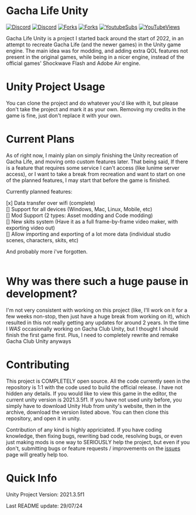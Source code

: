 # Gacha Life Unity

[![Discord](https://img.shields.io/discord/970635565672308787?label=discord)](https://discord.gg/TtvZRQRX8n) [![Discord](https://img.shields.io/github/downloads/GachaMations/Gacha-life-unity/total)](https://github.com/GachaMations/Gacha-life-unity/releases) [![Forks](https://img.shields.io/github/issues/GachaMations/Gacha-life-unity?style=social)](https://github.com/GachaMations/Gacha-life-unity/issues) [![Forks](https://img.shields.io/github/forks/GachaMations/Gacha-life-unity?style=social)](https://github.com/GachaMations/Gacha-life-unity/pulls) [![YoutubeSubs](https://img.shields.io/youtube/channel/subscribers/UCnvEmmXi13eRws6V7rW-neQ?style=social)](https://youtube.com/channel/UCnvEmmXi13eRws6V7rW-neQ) [![YouTubeViews](https://img.shields.io/youtube/channel/views/UCnvEmmXi13eRws6V7rW-neQ?style=social)](https://youtube.com/channel/UCnvEmmXi13eRws6V7rW-neQ)

Gacha Life Unity  is a project I started back around the start of 2022, in an attempt to recreate Gacha Life (and the newer games) in the Unity game engine.
The main idea was for modding, and adding extra QOL features not present in the original games, while being in a nicer engine, instead of the official games' Shockwave Flash and Adobe Air engine.

# Unity Project Usage

You can clone the project and do whatever you'd like with it, but please don't take the project and mark it as your own. Removing my credits in the game is fine, just don't replace it with your own.

# Current Plans

As of right now, I mainly plan on simply finishing the Unity recreation of Gacha Life, and moving onto custom features later. That being said, If there is a feature that requires some service I can't access (like lunime server access), or I want to take a break from recreation and want to start on one of the planned features, I may start that before the game is finished.

Currently planned features:

[x] Data transfer over wifi (complete)<br>
[] Support for all devices (Windows, Mac, Linux, Mobile, etc)<br>
[] Mod Support (2 types: Asset modding and Code modding)<br>
[] New skits system (Have it as a full frame-by-frame video maker, with exporting video out)<br>
[] Allow importing and exporting of a lot more data (individual studio scenes, characters, skits, etc)<br>

And probably more i've forgotten.<br><br>

# Why was there such a huge pause in development?
I'm not very consistent with working on this project (like, I'll work on it for a few weeks non-stop, then just have a huge break from working on it), which resulted in this not really getting any updates for around 2 years. In the time I *WAS* occasionally working on Gacha Club Unity, but I thought I should finish the first game first. Plus, I need to completely rewrite and remake Gacha Club Unity anyways

# Contributing
This project is COMPLETELY open source. All the code currently seen in the repository is 1:1 with the code used to build the official release. I have not hidden any details.
If you would like to view this game in the editor, the current unity version is 2021.3.5f1. If you have not used unity before, you simply have to download Unity Hub from unity's website, then in the archive, download the version listed above. You can then clone this repository, and open it in unity.

Contribution of any kind is highly appriciated. If you have coding knowledge, then fixing bugs, rewriting bad code, resolving bugs, or even just making mods is one way to SERIOUSLY help the project, but even if you don't, submitting bugs or feature requests / improvements on the [issues](https://github.com/GachaMations/Gacha-Life-Unity/issues) page will greatly help too.

# Quick Info

Unity Project Version: 2021.3.5f1

Last README update: 29/07/24
